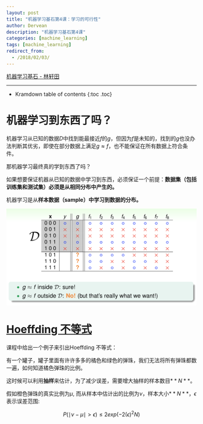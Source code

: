 ```yaml
---
layout: post
title: "机器学习基石第4课：学习的可行性"
author: Dervean
description: "机器学习基石第4课"
categories: [machine_learning]
tags: [machine_learning]
redirect_from:
  - /2018/02/03/
---
```


[机器学习基石 - 林轩田](https://www.csie.ntu.edu.tw/~htlin/course/mlfound17fall/)

---

* Kramdown table of contents
{:toc .toc}

# 机器学习到东西了吗？

机器学习从已知的数据$D$中找到能最接近$f$的$g$，但因为$f$是未知的，找到的$g$也没办法判断其优劣，即使在部分数据上满足$g \approx f$，也不能保证在所有数据上符合条件。

那机器学习最终真的学到东西了吗？

如果想要保证机器从已知的数据中学习到东西，必须保证一个前提：**数据集（包括训练集和测试集）必须是从相同分布中产生的。**

机器学习是从**样本数据（sample）中学习到数据的分布。**

![feasibility](/images/ML/feasibility-1.png "feasibility")

# [Hoeffding 不等式](https://en.wikipedia.org/wiki/Hoeffding%27s_inequality)

课程中给出一个例子来引出Hoeffding 不等式：

有一个罐子，罐子里面有许许多多的橘色和绿色的弹珠，我们无法将所有弹珠都数一遍，如何知道橘色弹珠的比例。

这时候可以利用**抽样**来估计，为了减少误差，需要增大抽样的样本数目$**N**$。

假如橙色弹珠的真实比例为$\mu$, 而从样本中估计出的比例为$\nu$，样本大小$**N**$，$\epsilon$表示误差范围:

$$P(\mid \nu − \mu \mid > \epsilon) \le 2exp(−2 (\epsilon)^2 N)$$









































